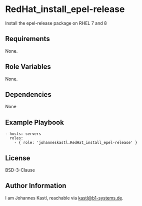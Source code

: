 RedHat_install_epel-release
=========

Install the epel-release package on RHEL 7 and 8

Requirements
------------

None.

Role Variables
--------------

None.

Dependencies
------------

None

Example Playbook
----------------

    - hosts: servers
      roles:
        - { role: 'johanneskastl.RedHat_install_epel-release' }

License
-------

BSD-3-Clause

Author Information
------------------

I am Johannes Kastl, reachable via kastl@b1-systems.de.
